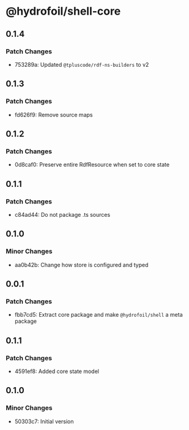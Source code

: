 # @hydrofoil/shell-core

## 0.1.4

### Patch Changes

- 753289a: Updated `@tpluscode/rdf-ns-builders` to v2

## 0.1.3

### Patch Changes

- fd626f9: Remove source maps

## 0.1.2

### Patch Changes

- 0d8caf0: Preserve entire RdfResource when set to core state

## 0.1.1

### Patch Changes

- c84ad44: Do not package .ts sources

## 0.1.0

### Minor Changes

- aa0b42b: Change how store is configured and typed

## 0.0.1

### Patch Changes

- fbb7cd5: Extract core package and make `@hydrofoil/shell` a meta package

## 0.1.1

### Patch Changes

- 4591ef8: Added core state model

## 0.1.0

### Minor Changes

- 50303c7: Initial version
